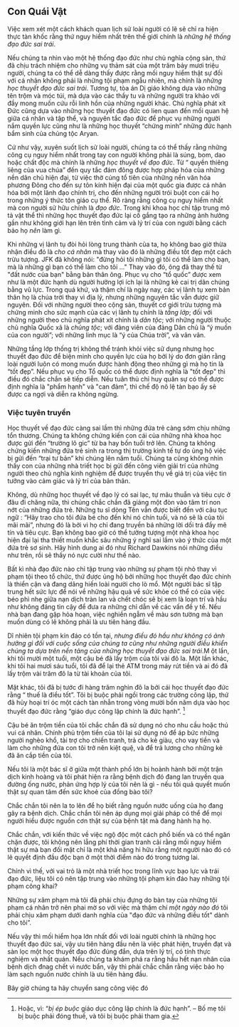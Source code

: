 ## Con Quái Vật

Việc xem xét một cách khách quan lịch sử loài người có lẽ sẽ chỉ ra hiện thực tàn khốc rằng thứ nguy hiểm nhất trên thế giới chính là *những hệ thống đạo đức sai trái*.

Nếu chúng ta nhìn vào một hệ thống đạo đức như chủ nghĩa cộng sản, thứ đã chịu trách nhiệm cho những vụ thảm sát của một trăm bảy mươi triệu người, chúng ta có thể dễ dàng thấy được rằng mối nguy hiểm thật sự đối với cá nhân không phải là những tội phạm ngẫu nhiên, mà chính là *những học thuyết đạo đức sai trái*. Tương tự, tòa án Dị giáo không dựa vào những tên trộm và móc túi, mà dựa vào các thầy tu và những người tra khảo với đầy mong muốn cứu rỗi linh hồn của những người khác. Chủ nghĩa phát xít Đức cũng dựa vào những học thuyết đạo đức có lien quan đến mối quan hệ giữa cá nhân và tập thể, và nguyên tắc đạo đức để phục vụ những người nắm quyền lực cũng như là những học thuyết “chứng minh”  những đức hạnh bẩm sinh của chủng tộc Aryan.

Cứ như vậy, xuyên suốt lịch sử loài người, chúng ta có thể thấy rằng những công cụ nguy hiểm nhất trong tay con người không phải là súng, bom, dao hoặc chất độc mà chính là những *học thuyết về đạo đức*. Từ “ quyền thiêng liêng của vua chúa” đến quy tắc đám đông được hợp pháp hóa của những nền dân chủ hiện đại, từ việc thờ cúng tổ tiên của những nền văn hóa phương Đông cho đến sự tôn kính hiện đại của một quốc gia được cá nhân hóa bời một lãnh đạo chính trị, cho đến những người trói buột con cái họ trong những ý thức tôn giáo cụ thể. Rõ ràng rằng công cụ nguy hiểm nhất mà con người sử hữu chính là *đạo đức*. Trong khi khoa học chỉ tập trung mô tả vật thể thì những học thuyết đạo đức lại cố gắng tạo ra những ảnh hưởng gần như không giới hạn lên trên tình cảm và lý trí của con người bằng cách bảo họ *nên* làm gì.

Khi những vị lãnh tụ đòi hỏi lòng trung thành của ta, họ không bao giờ thừa nhận điều đó là *cho cá nhân* mà thay vào đó là những điều tốt đẹp một cách trừu tượng. JFK đã không nói: "đừng  hỏi tôi những gì tôi có thể làm cho bạn, mà là những gì bạn có thể làm cho tôi ..." Thay vào đó, ông đã thay thế từ "đất nước của bạn" bằng bản thân ông. Phục vụ cho “tổ quốc” được xem  như là một đức hạnh dù người hưởng lợi ích lại là những kẻ cai trị dân chúng bằng vũ lực. Trong quá khứ, và thậm chí là ngày nay, các vị lãnh tụ xem bản thân họ là chúa trời thay vì địa lý, nhưng những nguyên tắc vẫn được giữ nguyên. Đối với những người theo cộng sản, thuyết cơ giới trừu tượng mà chứng minh cho sức mạnh của các vị lãnh tụ chính là *tầng lớp*; đối với những người theo chủ nghĩa phát xít chính là *dân tộc*; với những người thuộc chủ nghĩa Quốc xã là *chủng tộc*; với đảng viên của đảng Dân chủ là “ý muốn của con người”; với những linh mục là “ý của Chúa trời”, và vân vân.

Những tầng lớp thống trị không thể tránh khỏi việc sử dụng nhưng học thuyết đạo đức để biện minh cho quyền lực của họ bởi lý do đơn giản rằng loài người luôn có mong muốn được hành động theo những gì mà họ tin là “tốt đẹp”. Nếu phục vụ cho Tổ quốc có thể được định nghĩa là "tốt đẹp" thì điều đó chắc chắn sẽ tiếp diễn. Nếu tuân thủ chỉ huy quân sự có thể được định nghĩa là "phẩm hạnh" và "can đảm", thì chế độ nô lệ tàn bạo ấy sẽ được ca ngợi và diễn ra không ngừng.

### Việc tuyên truyền

Học thuyết về đạo đức càng sai lầm thì những đứa trẻ càng sớm chịu những tổn thương. Chúng ta không chứng kiến con cái của những nhà khoa học được gửi đến “trường lô gic”  từ ba hay bốn tuổi trở lên. Chúng ta không chứng kiến những đứa trẻ sinh ra trong thị trường kinh tế tự do ủng hộ việc bị gửi đến “trại tư bản” khi chúng lên năm tuổi. Chúng ta cũng không nhìn thấy con của những nhà triết học bị gửi đến công viên giải trí của những người theo chủ nghĩa kinh nghiệm để được truyền thụ về giá trị của việc tin tưởng vào cảm giác và lý trí của bản thân.

Không, dù những học thuyết về đạo lý có sai lạc, tự mâu thuẫn và tiêu cực ở đâu đi chăng nữa, thì chúng chắc chắn đã giáng một đòn vào tâm trí non nớt của những đứa trẻ. Những tu sĩ dòng Tên vẫn được biết đến với câu tục ngữ : “Hãy trao cho tôi đứa bé cho đến khi nó chín tuổi, và nó sẽ là của tôi mãi mãi”, nhưng đó là bởi vì họ chỉ đang truyền bá những lời dối trá đầy mê tín và tiêu cực. Bạn không bao giờ có thể tưởng tượng một  nhà khoa học hiện đại lại tha thiết muốn khắc sâu những ý nghĩ sai lầm vào ý thức của một đứa trẻ sơ sinh. Hãy hình dung ai đó như Richard Dawkins nói những điều như trên, rồi sẽ thấy nó nực cười như thế nào.

Bất kì nhà đạo đức nào chỉ tập trung vào những sự phạm tội nhỏ thay vì phạm tội theo tổ chức, thứ được ủng hộ bởi những học thuyết đạo đức chính là thiển cận và đang dâng hiến loài người cho lò mổ. Một người bác sĩ tập trung hết sức lực để nói về những hậu quả về sức khỏe có thể có của việc béo phì nhẹ giữa nạn dịch tràn lan và chết chóc sẽ bị xem là loạn trí và hầu như không đáng tin cậy để đưa ra những chỉ dẫn về các vấn đề y tế. Nếu nhà bạn đang gặp hỏa hoạn, việc nghiền ngẫm về  màu sơn tường mà bạn muốn dùng có lẽ không phải là ưu tiên hàng đầu.

Dĩ nhiên tội phạm kín đáo có tồn tại, *nhưng điều đó hầu như không có ảnh hưởng gì đối với cuộc sống của chúng ta cũng như những người điều khiển chúng ta dựa trên nền tảng của những học thuyết đạo đức sai trái*.M ột lần, khi tôi mười một tuổi, một cậu bé đã lấy trộm của tôi vài đô la. Một lần khác, khi tôi hai mươi sáu tuổi, tôi đã để lại thẻ ATM  trong máy rút tiền và ai đó đã lấy trộm vài trăm đô la từ tài khoản của tôi.

Mặt khác, tôi đã bị tước đi hàng trăm nghìn đô la bởi cái học thuyết đạo đức rằng “ thuế là điều tốt”. Tôi bị buộc phải ngồi trong  các trường công lập, thứ đã hủy hoại trí óc một cách tàn nhẫn  trong vòng mười bốn năm dựa vào học thuyết đạo đức rằng “giáo dục công lập chính là đức hạnh”. [^12]

Cậu bé ăn trộm tiền của tôi chắc chắn đã sử dụng nó cho nhu cầu hoặc thú vui cá nhân. Chính phủ trộm tiền của tôi lại sử dụng nó để áp bức những người nghèo khổ, tài trợ cho chiến tranh, trả cho kẻ giàu, cho vay tiền và làm cho những đứa con tôi trở nên kiệt quệ, và để trả lương cho những kẻ đã ăn cắp tiền của tôi.

Nếu tôi là  một bác sĩ ở giữa một thành phố lớn bị hoành hành bởi một trận dịch kinh hoàng  và tôi phát hiện ra rằng bệnh dịch đó đang lan truyền qua đường ống nước, phản ứng hợp lý của tôi nên là gì - nếu tôi quả quyết muốn  thật sự quan tâm đến sức khoẻ của đồng bào tôi?

Chắc chắn tôi nên la to lên để họ biết rằng nguồn nước uống của họ đang gây ra bệnh dịch. Chắc chắn tôi nên áp dụng mọi giải pháp có thể để mọi người hiểu được nguồn cơn thật sự của bệnh tật mà đang hành hạ họ.

Chắc chắn, với kiến thức về việc ngộ độc một cách phổ biến và có thể ngăn chặn được, tôi không nên lẵng phí thời gian tranh cãi rằng mối nguy hiểm thật sự mà bạn đối mặt chỉ là một khả năng hi hữu rằng một người nào đó có lẽ quyết định đầu độc bạn ở một thời điểm nào đó trong tương lai.

Chính vì thế, với vai trò là một nhà triết học trong lĩnh vực bạo lực và trái đạo đức, liệu tôi có nên tập trung vào những tội phạm kín đáo hay những tội phạm công khai?

Những sự xâm phạm mà tôi đã phải chịu đựng do bàn tay của những tội phạm cá nhân trở nên phai mờ so với việc mà thậm chí *một ngày nào đó* tôi phải chịu xâm phạm dưới danh nghĩa của "đạo đức và những điều tốt" dành cho tôi”.

Nếu vậy thì mối hiểm họa lớn nhất đối với loài người chính là những học thuyết đạo đức sai, vậy ưu tiên hàng đầu nên là việc phát hiện, truyền đạt và sàn lọc một học thuyết đạo đức đúng đắn, dựa trên lý trí, có tính thực nghiệm và nhất quán. Nếu chúng ta khám phá ra rằng hầu hết nạn nhân của bệnh dịch đnag chết vì nước bẩn, vậy thì phải chắc chắn rằng việc bảo họ làm sạch nguồn nước chính là ưu tiên hàng đầu.

Bây giờ chúng ta hãy chuyển sang công việc đó

[^12]: Hoặc, vì: “*bị ép buộc* giáo dục công lập chính là đức hạnh”. – Bố mẹ tôi bị buộc phải đóng thuế, và tôi bị buộc phải tham gia.

